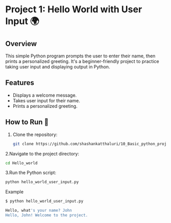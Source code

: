 # Project 1: Hello World with User Input 🌍

## Overview

This simple Python program prompts the user to enter their name, then prints a personalized greeting. It's a beginner-friendly project to practice taking user input and displaying output in Python.

## Features

- Displays a welcome message.
- Takes user input for their name.
- Prints a personalized greeting.

## How to Run 🚀

1. Clone the repository:

   ```bash
   git clone https://github.com/shashankatthaluri/10_Basic_python_projects/Hello_world.git
   ```
2.Navigate to the project directory:
```bash
cd Hello_world
```
3.Run the Python script:
```bash
python hello_world_user_input.py
```
Example 
```bash
$ python hello_world_user_input.py

Hello, what's your name? John
Hello, John! Welcome to the project.
```

